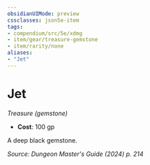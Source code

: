```yaml
---
obsidianUIMode: preview
cssclasses: json5e-item
tags:
- compendium/src/5e/xdmg
- item/gear/treasure-gemstone
- item/rarity/none
aliases: 
- "Jet"
---
```

# Jet
*Treasure (gemstone)*  


- **Cost**: 100 gp

A deep black gemstone.

*Source: Dungeon Master's Guide (2024) p. 214*